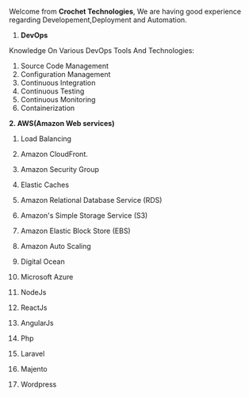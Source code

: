 Welcome from **Crochet Technologies**,
We are having good experience regarding Developement,Deployment and Automation.

1. **DevOps**

Knowledge On Various DevOps Tools And Technologies:
  1. Source Code Management
  2. Configuration Management
  3. Continuous Integration
  4. Continuous Testing
  5. Continuous Monitoring
  6. Containerization

****2. **AWS(Amazon Web services)******

  1. Load Balancing
  2. Amazon CloudFront.
  3. Amazon Security Group
  4. Elastic Caches
  5. Amazon Relational Database Service (RDS)
  6. Amazon's Simple Storage Service (S3)
  7. Amazon Elastic Block Store (EBS)
  8. Amazon Auto Scaling 
  
3. Digital Ocean
4. Microsoft Azure
5. NodeJs
6. ReactJs
7. AngularJs
8. Php
9. Laravel
10. Majento
11. Wordpress
